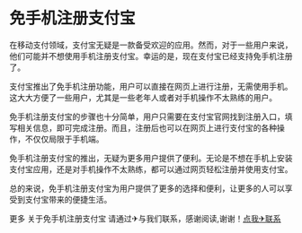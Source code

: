 # 免手机注册支付宝

在移动支付领域，支付宝无疑是一款备受欢迎的应用。然而，对于一些用户来说，他们可能并不想使用手机注册支付宝。幸运的是，现在支付宝已经支持免手机注册了。

支付宝推出了免手机注册功能，用户可以直接在网页上进行注册，无需使用手机。这大大方便了一些用户，尤其是一些老年人或者对手机操作不太熟练的用户。

免手机注册支付宝的步骤也十分简单，用户只需要在支付宝官网找到注册入口，填写相关信息，即可完成注册。而且，注册后也可以在网页上进行支付宝的各种操作，不仅仅局限于手机端。

免手机注册支付宝的推出，无疑为更多用户提供了便利。无论是不想在手机上安装支付宝应用，还是对手机操作不太熟练，都可以通过网页轻松注册并使用支付宝。

总的来说，免手机注册支付宝为用户提供了更多的选择和便利，让更多的人可以享受到支付宝带来的便捷生活。

更多 关于免手机注册支付宝 请通过✈与我们联系，感谢阅读,谢谢！[点我✈联系](https://ss.k02.cc)